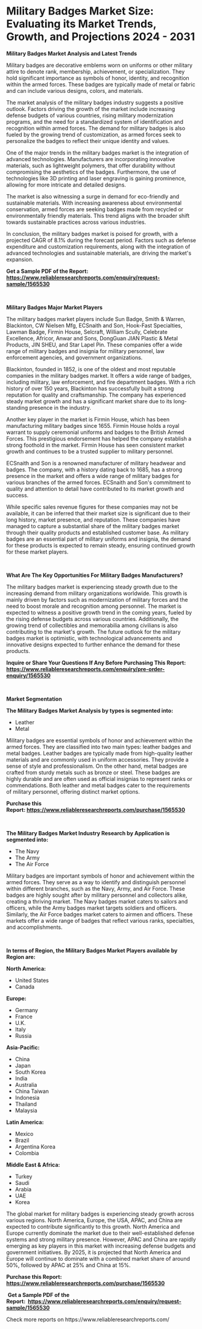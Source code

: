 <p><h1>Military Badges Market Size: Evaluating its Market Trends, Growth, and Projections 2024 - 2031</h1></p><p><strong>Military Badges Market Analysis and Latest Trends</strong></p>
<p><p>Military badges are decorative emblems worn on uniforms or other military attire to denote rank, membership, achievement, or specialization. They hold significant importance as symbols of honor, identity, and recognition within the armed forces. These badges are typically made of metal or fabric and can include various designs, colors, and materials.</p><p>The market analysis of the military badges industry suggests a positive outlook. Factors driving the growth of the market include increasing defense budgets of various countries, rising military modernization programs, and the need for a standardized system of identification and recognition within armed forces. The demand for military badges is also fueled by the growing trend of customization, as armed forces seek to personalize the badges to reflect their unique identity and values.</p><p>One of the major trends in the military badges market is the integration of advanced technologies. Manufacturers are incorporating innovative materials, such as lightweight polymers, that offer durability without compromising the aesthetics of the badges. Furthermore, the use of technologies like 3D printing and laser engraving is gaining prominence, allowing for more intricate and detailed designs.</p><p>The market is also witnessing a surge in demand for eco-friendly and sustainable materials. With increasing awareness about environmental conservation, armed forces are seeking badges made from recycled or environmentally friendly materials. This trend aligns with the broader shift towards sustainable practices across various industries.</p><p>In conclusion, the military badges market is poised for growth, with a projected CAGR of 8.1% during the forecast period. Factors such as defense expenditure and customization requirements, along with the integration of advanced technologies and sustainable materials, are driving the market's expansion.</p></p>
<p><strong>Get a Sample PDF of the Report:&nbsp; <a href="https://www.reliableresearchreports.com/enquiry/request-sample/1565530">https://www.reliableresearchreports.com/enquiry/request-sample/1565530</a></strong></p>
<p>&nbsp;</p>
<p><strong>Military Badges Major Market Players</strong></p>
<p><p>The military badges market players include Sun Badge, Smith & Warren, Blackinton, CW Nielsen Mfg, ECSnaith and Son, Hook-Fast Specialties, Lawman Badge, Firmin House, Selcraft, William Scully, Celebrate Excellence, Africor, Anwar and Sons, DongGuan JIAN Plastic & Metal Products, JIN SHEU, and Star Lapel Pin. These companies offer a wide range of military badges and insignia for military personnel, law enforcement agencies, and government organizations.</p><p>Blackinton, founded in 1852, is one of the oldest and most reputable companies in the military badges market. It offers a wide range of badges, including military, law enforcement, and fire department badges. With a rich history of over 150 years, Blackinton has successfully built a strong reputation for quality and craftsmanship. The company has experienced steady market growth and has a significant market share due to its long-standing presence in the industry.</p><p>Another key player in the market is Firmin House, which has been manufacturing military badges since 1655. Firmin House holds a royal warrant to supply ceremonial uniforms and badges to the British Armed Forces. This prestigious endorsement has helped the company establish a strong foothold in the market. Firmin House has seen consistent market growth and continues to be a trusted supplier to military personnel.</p><p>ECSnaith and Son is a renowned manufacturer of military headwear and badges. The company, with a history dating back to 1685, has a strong presence in the market and offers a wide range of military badges for various branches of the armed forces. ECSnaith and Son's commitment to quality and attention to detail have contributed to its market growth and success.</p><p>While specific sales revenue figures for these companies may not be available, it can be inferred that their market size is significant due to their long history, market presence, and reputation. These companies have managed to capture a substantial share of the military badges market through their quality products and established customer base. As military badges are an essential part of military uniforms and insignia, the demand for these products is expected to remain steady, ensuring continued growth for these market players.</p></p>
<p>&nbsp;</p>
<p><strong>What Are The Key Opportunities For Military Badges Manufacturers?</strong></p>
<p><p>The military badges market is experiencing steady growth due to the increasing demand from military organizations worldwide. This growth is mainly driven by factors such as modernization of military forces and the need to boost morale and recognition among personnel. The market is expected to witness a positive growth trend in the coming years, fueled by the rising defense budgets across various countries. Additionally, the growing trend of collectibles and memorabilia among civilians is also contributing to the market's growth. The future outlook for the military badges market is optimistic, with technological advancements and innovative designs expected to further enhance the demand for these products.</p></p>
<p><strong>Inquire or Share Your Questions If Any Before Purchasing This Report: <a href="https://www.reliableresearchreports.com/enquiry/pre-order-enquiry/1565530">https://www.reliableresearchreports.com/enquiry/pre-order-enquiry/1565530</a></strong></p>
<p>&nbsp;</p>
<p><strong>Market Segmentation</strong></p>
<p><strong>The Military Badges Market Analysis by types is segmented into:</strong></p>
<p><ul><li>Leather</li><li>Metal</li></ul></p>
<p><p>Military badges are essential symbols of honor and achievement within the armed forces. They are classified into two main types: leather badges and metal badges. Leather badges are typically made from high-quality leather materials and are commonly used in uniform accessories. They provide a sense of style and professionalism. On the other hand, metal badges are crafted from sturdy metals such as bronze or steel. These badges are highly durable and are often used as official insignias to represent ranks or commendations. Both leather and metal badges cater to the requirements of military personnel, offering distinct market options.</p></p>
<p><strong>Purchase this Report:&nbsp;<a href="https://www.reliableresearchreports.com/purchase/1565530">https://www.reliableresearchreports.com/purchase/1565530</a></strong></p>
<p>&nbsp;</p>
<p><strong>The Military Badges Market Industry Research by Application is segmented into:</strong></p>
<p><ul><li>The Navy</li><li>The Army</li><li>The Air Force</li></ul></p>
<p><p>Military badges are important symbols of honor and achievement within the armed forces. They serve as a way to identify and distinguish personnel within different branches, such as the Navy, Army, and Air Force. These badges are highly sought after by military personnel and collectors alike, creating a thriving market. The Navy badges market caters to sailors and officers, while the Army badges market targets soldiers and officers. Similarly, the Air Force badges market caters to airmen and officers. These markets offer a wide range of badges that reflect various ranks, specialties, and accomplishments.</p></p>
<p>&nbsp;</p>
<p><strong>In terms of Region, the Military Badges Market Players available by Region are:</strong></p>
<p>
    <p> <strong> North America: </strong>
        <ul>
            <li>United States</li>
            <li>Canada</li>
        </ul>
        </p> 
    <p> <strong> Europe: </strong>
        <ul>
            <li>Germany</li>
            <li>France</li>
            <li>U.K.</li>
            <li>Italy</li>
            <li>Russia</li>
        </ul>
        </p> 
    <p> <strong> Asia-Pacific: </strong>
        <ul>
            <li>China</li>
            <li>Japan</li>
            <li>South Korea</li>
            <li>India</li>
            <li>Australia</li>
            <li>China Taiwan</li>
            <li>Indonesia</li>
            <li>Thailand</li>
            <li>Malaysia</li>
        </ul>
        </p> 
    <p> <strong> Latin America: </strong>
        <ul>
            <li>Mexico</li>
            <li>Brazil</li>
            <li>Argentina Korea</li>
            <li>Colombia</li>
        </ul>
        </p> 
    <p> <strong> Middle East & Africa: </strong>
        <ul>
            <li>Turkey</li>
            <li>Saudi</li>
            <li>Arabia</li>
            <li>UAE</li>
            <li>Korea</li>
        </ul>
    </p>
    </p>
<p><p>The global market for military badges is experiencing steady growth across various regions. North America, Europe, the USA, APAC, and China are expected to contribute significantly to this growth. North America and Europe currently dominate the market due to their well-established defense systems and strong military presence. However, APAC and China are rapidly emerging as key players in this market with increasing defense budgets and government initiatives. By 2025, it is projected that North America and Europe will continue to dominate with a combined market share of around 50%, followed by APAC at 25% and China at 15%.</p></p>
<p><strong>Purchase this Report: <a href="https://www.reliableresearchreports.com/purchase/1565530">https://www.reliableresearchreports.com/purchase/1565530</a></strong></p>
<p>&nbsp;<strong>Get a Sample PDF of the Report:&nbsp;&nbsp;<a href="https://www.reliableresearchreports.com/enquiry/request-sample/1565530">https://www.reliableresearchreports.com/enquiry/request-sample/1565530</a></strong></p>
<p><strong></strong></p>
<p>Check more reports on https://www.reliableresearchreports.com/</p>